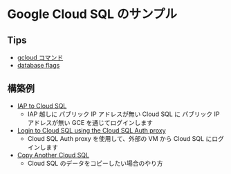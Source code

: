 # Google Cloud SQL のサンプル

## Tips

+ [gcloud コマンド](./00_gcloud/README.md)
+ [database flags](00_flag/README.md)

## 構築例

+ [IAP to Cloud SQL](./iap/README.md)
  + IAP 越しに パブリック IP アドレスが無い Cloud SQL に パブリック IP アドレスが無い GCE を通じてログインします
+ [Login to Cloud SQL using the Cloud SQL Auth proxy](./cloud-sql-auth-proxy/README.md)
  + Cloud SQL Auth proxy を使用して、外部の VM から Cloud SQL にログインします
+ [Copy Another Cloud SQL](./copy-another-sql)
  + Cloud SQL のデータをコピーしたい場合のやり方